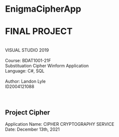 # EnigmaCipherApp

<h1>FINAL PROJECT</h1>
<br />
VISUAL STUDIO 2019
<br /><br />
Course: BDAT1001-21F
<br />
Substituation Cipher Winform Application 
<br />
Language: C#, SQL
<br /><br />
Author: Landon Lyle
<br />
ID2004121088
<br /><br /><br />
<h2>Project Cipher</h2>

Application Name: CIPHER CRYPTOGRAPHY SERVICE
<br />
Date: December 13th, 2021


